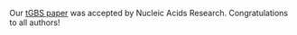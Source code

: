 ---
---
Our <a href="https://academic.oup.com/nar/article/doi/10.1093/nar/gkx853/4210942/tGBS-genotypingbysequencing-enables-reliable">tGBS paper</a> was accepted by Nucleic Acids Research. Congratulations to all authors!